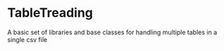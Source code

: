 # TableTreading
A basic set of libraries and base classes for handling multiple tables in a single csv file
